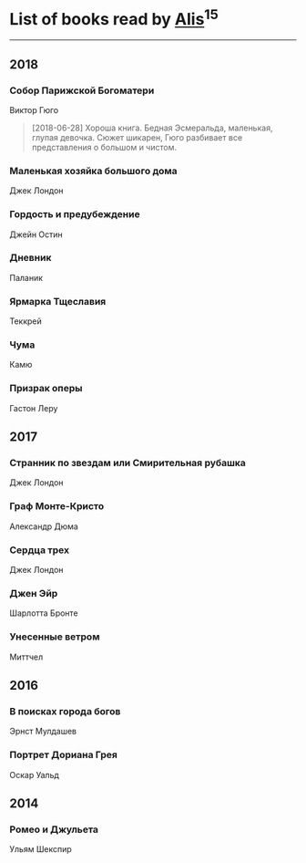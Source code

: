 # List of books read by [Alis](http://vk.com/id38760741)<sup>15</sup>
---

## 2018

### Собор Парижской Богоматери
Виктор Гюго
> [2018-06-28] Хороша книга. Бедная Эсмеральда, маленькая, глупая девочка. Сюжет шикарен, Гюго разбивает все представления о большом и чистом.


### Маленькая хозяйка большого дома
Джек Лондон


### Гордость и предубеждение
Джейн Остин


### Дневник
Паланик


### Ярмарка Тщеславия
Теккрей


### Чума
Камю


### Призрак оперы
Гастон Леру



## 2017

### Странник по звездам или Смирительная рубашка
Джек Лондон


### Граф Монте-Кристо
Александр Дюма


### Сердца трех
Джек Лондон


### Джен Эйр
Шарлотта Бронте


### Унесенные ветром
Миттчел



## 2016

### В поисках города богов
Эрнст Мулдашев


### Портрет Дориана Грея
Оскар Уальд



## 2014

### Ромео и Джульета
Ульям Шекспир



